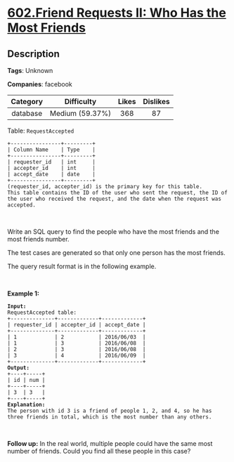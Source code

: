 # [602.Friend Requests II: Who Has the Most Friends](https://leetcode.com/problems/friend-requests-ii-who-has-the-most-friends/description/)

## Description

**Tags**: Unknown

**Companies**: facebook

| Category |   Difficulty    | Likes | Dislikes |
| :------: | :-------------: | :---: | :------: |
| database | Medium (59.37%) |  368  |    87    |

<p>Table: <code>RequestAccepted</code></p>
<pre><code>+----------------+---------+
| Column Name    | Type    |
+----------------+---------+
| requester_id   | int     |
| accepter_id    | int     |
| accept_date    | date    |
+----------------+---------+
(requester_id, accepter_id) is the primary key for this table.
This table contains the ID of the user who sent the request, the ID of the user who received the request, and the date when the request was accepted.</code></pre>
<p>&nbsp;</p>
<p>Write an SQL query to find the people who have the most friends and the most friends number.</p>
<p>The test cases are generated so that only one person has the most friends.</p>
<p>The query result format is in the following example.</p>
<p>&nbsp;</p>
<p><strong class="example">Example 1:</strong></p>
<pre><code><strong>Input:</strong> 
RequestAccepted table:
+--------------+-------------+-------------+
| requester_id | accepter_id | accept_date |
+--------------+-------------+-------------+
| 1            | 2           | 2016/06/03  |
| 1            | 3           | 2016/06/08  |
| 2            | 3           | 2016/06/08  |
| 3            | 4           | 2016/06/09  |
+--------------+-------------+-------------+
<strong>Output:</strong> 
+----+-----+
| id | num |
+----+-----+
| 3  | 3   |
+----+-----+
<strong>Explanation:</strong> 
The person with id 3 is a friend of people 1, 2, and 4, so he has three friends in total, which is the most number than any others.</code></pre>
<p>&nbsp;</p>
<p><strong>Follow up:</strong> In the real world, multiple people could have the same most number of friends. Could you find all these people in this case?</p>
